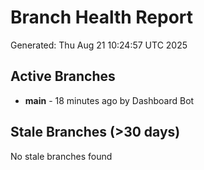# Branch Health Report
Generated: Thu Aug 21 10:24:57 UTC 2025

## Active Branches
- **main** - 18 minutes ago by Dashboard Bot

## Stale Branches (>30 days)
No stale branches found
